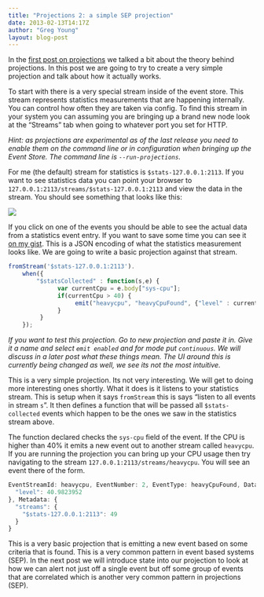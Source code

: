 ```yaml
---
title: "Projections 2: a simple SEP projection"
date: 2013-02-13T14:17Z
author: "Greg Young"
layout: blog-post
---
```


In the [first post on projections](http://goodenoughsoftware.net/2013/02/12/projections-1-the-theory) we talked a bit about the theory behind projections. In this post we are going to try to create a very simple projection and talk about how it actually works.

To start with there is a very special stream inside of the event store. This stream represents statistics measurements that are happening internally. You can control how often they are taken via config. To find this stream in your system you can assuming you are bringing up a brand new node look at the “Streams” tab when going to whatever port you set for HTTP.

_Hint: as projections are experimental as of the last release you need to enable them on the command line or in configuration when bringing up the Event Store. The command line is `--run-projections`._

For me (the default) stream for statistics is `$stats-127.0.0.1:2113`. If you want to see statistics data you can point your browser to `127.0.0.1:2113/streams/$stats-127.0.0.1:2113` and view the data in the stream. You should see something that looks like this:

![](https://gregfyoung.files.wordpress.com/2013/02/streamviewed.png)

If you click on one of the events you should be able to see the actual data from a statistics event entry. If you want to save some time you can see it [on my gist](https://gist.github.com/gregoryyoung/4944753). This is a JSON encoding of what the statistics measurement looks like. We are going to write a basic projection against that stream.

```javascript
fromStream('$stats-127.0.0.1:2113').
    when({
        "$statsCollected" : function(s,e) {
              var currentCpu = e.body["sys-cpu"];
              if(currentCpu > 40) {
                   emit("heavycpu", "heavyCpuFound", {"level" : currentCpu})
              }
         }
    });
```

_If you want to test this projection. Go to new projection and paste it in. Give it a name and select `emit enabled` and for mode put `continuous`. We will discuss in a later post what these things mean. The UI around this is currently being changed as well, we see its not the most intuitive._

This is a very simple projection. Its not very interesting. We will get to doing more interesting ones shortly. What it does is it listens to your statistics stream. This is setup when it says `fromStream` this is says “listen to all events in stream `s`”. It then defines a function that will be passed all `$stats-collected` events which happen to be the ones we saw in the statistics stream above.

The function declared checks the `sys-cpu` field of the event. If the CPU is higher than 40% it emits a new event out to another stream called `heavycpu`. If you are running the projection you can bring up your CPU usage then try navigating to the stream `127.0.0.1:2113/streams/heavycpu`. You will see an event there of the form.

```javascript
EventStreamId: heavycpu, EventNumber: 2, EventType: heavyCpuFound, Data: {
  "level": 40.9823952
}, Metadata: {
  "streams": {
    "$stats-127.0.0.1:2113": 49
  }
}
```

This is a very basic projection that is emitting a new event based on some criteria that is found. This is a very common pattern in event based systems (SEP). In the next post we will introduce state into our projection to look at how we can alert not just off a single event but off some group of events that are correlated which is another very common pattern in projections (SEP).
